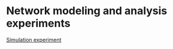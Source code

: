 # Network modeling and analysis experiments

[Simulation experiment](common-mistakes-simulation/SIMULATION)
